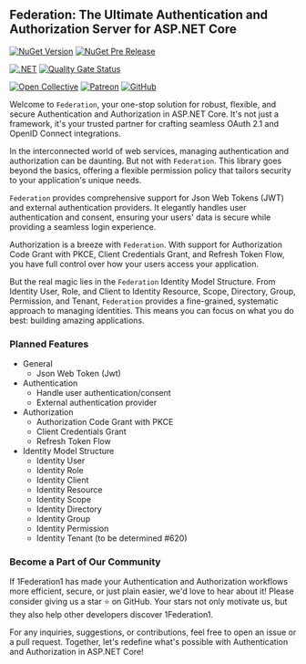 ## Federation: The Ultimate Authentication and Authorization Server for ASP.NET Core

[![NuGet Version](https://img.shields.io/nuget/v/wangkanai.federation)](https://www.nuget.org/packages/wangkanai.federation)
[![NuGet Pre Release](https://img.shields.io/nuget/vpre/wangkanai.federation)](https://www.nuget.org/packages/wangkanai.federation)

[![.NET](https://github.com/wangkanai/wangkanai/actions/workflows/dotnet.yml/badge.svg)](https://github.com/wangkanai/wangkanai/actions/workflows/dotnet.yml)
[![Quality Gate Status](https://sonarcloud.io/api/project_badges/measure?project=wangkanai_github&metric=alert_status)](https://sonarcloud.io/summary/new_code?id=wangkanai_github)

[![Open Collective](https://img.shields.io/badge/open%20collective-support%20me-3385FF.svg)](https://opencollective.com/wangkanai)
[![Patreon](https://img.shields.io/badge/patreon-support%20me-d9643a.svg)](https://www.patreon.com/wangkanai)
[![GitHub](https://img.shields.io/github/license/wangkanai/wangkanai)](https://github.com/wangkanai/wangkanai/blob/main/LICENSE)

Welcome to `Federation`, your one-stop solution for robust, flexible, and secure Authentication and Authorization in
ASP.NET Core.
It's not just a framework, it's your trusted partner for crafting seamless OAuth 2.1 and OpenID Connect integrations.

In the interconnected world of web services, managing authentication and authorization can be daunting.
But not with `Federation`. This library goes beyond the basics, offering a flexible permission policy that tailors
security to your application's unique needs.

`Federation` provides comprehensive support for Json Web Tokens (JWT) and external authentication providers.
It elegantly handles user authentication and consent, ensuring your users' data is secure while providing a seamless
login experience.

Authorization is a breeze with `Federation`. With support for Authorization Code Grant with PKCE, Client Credentials
Grant, and
Refresh Token Flow, you have full control over how your users access your application.

But the real magic lies in the `Federation` Identity Model Structure.
From Identity User, Role, and Client to Identity Resource, Scope, Directory, Group, Permission, and Tenant, `Federation`
provides a fine-grained, systematic approach to managing identities.
This means you can focus on what you do best: building amazing applications.

### Planned Features

* General
    - Json Web Token (Jwt)
* Authentication
    - Handle user authentication/consent
    - External authentication provider
* Authorization
    - Authorization Code Grant with PKCE
    - Client Credentials Grant
    - Refresh Token Flow
* Identity Model Structure
    - Identity User
    - Identity Role
    - Identity Client
    - Identity Resource
    - Identity Scope
    - Identity Directory
    - Identity Group
    - Identity Permission
    - Identity Tenant (to be determined #620)

### Become a Part of Our Community

If 1Federation1 has made your Authentication and Authorization workflows more efficient, secure, or just plain easier,
we'd love to hear about it!
Please consider giving us a star ⭐ on GitHub. Your stars not only motivate us, but they also help other developers
discover 1Federation1.

For any inquiries, suggestions, or contributions, feel free to open an issue or a pull request.
Together, let's redefine what's possible with Authentication and Authorization in ASP.NET Core!
